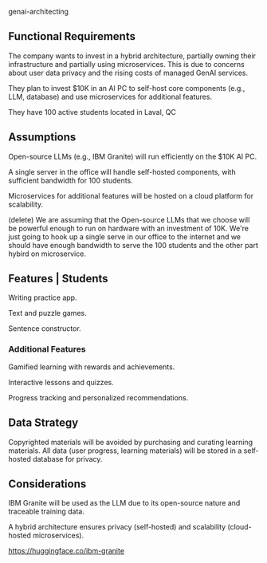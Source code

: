 genai-architecting

## Functional Requirements

The company wants to invest in a hybrid architecture, partially owning their infrastructure and partially using microservices.
This is due to concerns about user data privacy and the rising costs of managed GenAI services.

They plan to invest $10K in an AI PC to self-host core components (e.g., LLM, database) and use microservices for additional features.

They have 100 active students located in Laval, QC

## Assumptions

Open-source LLMs (e.g., IBM Granite) will run efficiently on the $10K AI PC.

A single server in the office will handle self-hosted components, with sufficient bandwidth for 100 students.

Microservices for additional features will be hosted on a cloud platform for scalability.

(delete) We are assuming that the Open-source LLMs that we choose will be powerful enough to run on hardware with an investment of 10K. We're just going to hook up a single serve in our office to the internet and we should have enough bandwidth to serve the 100 students and the other part hybird on microservice.

## Features | Students

Writing practice app.

Text and puzzle games.

Sentence constructor.

### Additional Features

Gamified learning with rewards and achievements.

Interactive lessons and quizzes.

Progress tracking and personalized recommendations.

## Data Strategy

Copyrighted materials will be avoided by purchasing and curating learning materials.
All data (user progress, learning materials) will be stored in a self-hosted database for privacy.

## Considerations

IBM Granite will be used as the LLM due to its open-source nature and traceable training data.

A hybrid architecture ensures privacy (self-hosted) and scalability (cloud-hosted microservices).

https://huggingface.co/ibm-granite
